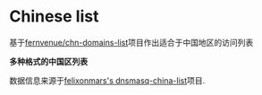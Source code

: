 # Chinese list
基于[fernvenue/chn-domains-list](https://github.com/fernvenue/chn-domains-list)项目作出适合于中国地区的访问列表


**多种格式的中国区列表**

数据信息来源于[felixonmars's dnsmasq-china-list](https://github.com/felixonmars/dnsmasq-china-list)项目.  
